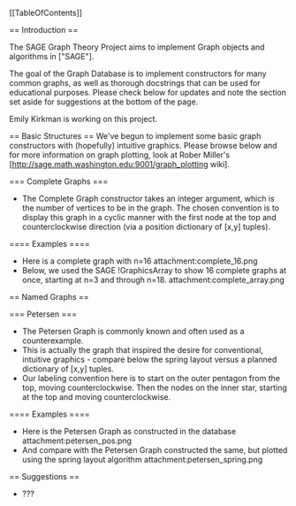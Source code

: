 [[TableOfContents]]

==  Introduction ==

The SAGE Graph Theory Project aims to implement Graph objects and algorithms in ["SAGE"].

The goal of the Graph Database is to implement constructors for many common graphs, as well as thorough docstrings that can be used for educational purposes.  Please check below for updates and note the section set aside for suggestions at the bottom of the page.

Emily Kirkman is working on this project.

== Basic Structures ==
We've begun to implement some basic graph constructors with (hopefully) intuitive graphics.  Please browse below and for more information on graph plotting, look at Rober Miller's [http://sage.math.washington.edu:9001/graph_plotting wiki].

=== Complete Graphs ===
 * The Complete Graph constructor takes an integer argument, which is the number of vertices to be in the graph.  The chosen convention is to display this graph in a cyclic manner with the first node at the top and counterclockwise direction (via a position dictionary of [x,y] tuples).

==== Examples ====
 * Here is a complete graph with n=16
attachment:complete_16.png
 * Below, we used the SAGE !GraphicsArray to show 16 complete graphs at once, starting at n=3 and through n=18.
attachment:complete_array.png

== Named Graphs ==

=== Petersen ===
 * The Petersen Graph is commonly known and often used as a counterexample.  
 * This is actually the graph that inspired the desire for conventional, intuitive graphics - compare below the spring layout versus a planned dictionary of [x,y] tuples.
 * Our labeling convention here is to start on the outer pentagon from the top, moving counterclockwise.  Then the nodes on the inner star, starting at the top and moving counterclockwise.

==== Examples ====
 * Here is the Petersen Graph as constructed in the database
attachment:petersen_pos.png
 * And compare with the Petersen Graph constructed the same, but plotted using the spring layout algorithm
attachment:petersen_spring.png

== Suggestions ==
 * ???
